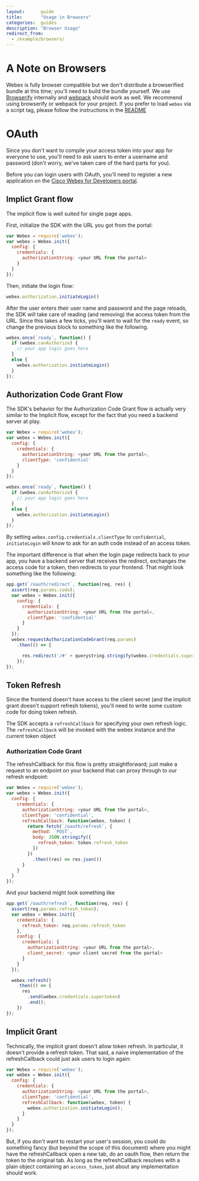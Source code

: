 ```yaml
---
layout:      guide
title:       "Usage in Browsers"
categories:  guides
description: "Browser Usage"
redirect_from:
  - /example/browsers/
---
```


# A Note on Browsers

Webex is fully browser compatible but we don't distribute a browserified bundle at this time; you'll need to build the bundle yourself. We use [Browserify](http://browserify.org/) internally and [webpack](https://webpack.js.org) should work as well. We recommend using browserify or webpack for your project. If you prefer to load `webex` via a script tag, please follow the instructions in the [README](https://github.com/webex/webex-js-sdk/blob/master/packages/node_modules/webex/README.md)

# OAuth

Since you don't want to compile your access token into your app for everyone to use, you'll need to ask users to enter a username and password (don't worry, we've taken care of the hard parts for you).

Before you can login users with OAuth, you'll need to register a new application on the [Cisco Webex for Developers portal](https://developer.webex.com/).

## Implict Grant flow

The implicit flow is well suited for single page apps.

First, initialize the SDK with the URL you got from the portal:

```js
var Webex = require('webex');
var webex = Webex.init({
  config: {
    credentials: {
      authorizationString: <your URL from the portal>
    }
  }
});
```

Then, initiate the login flow:

```js
webex.authorization.initiateLogin()
```

After the user enters their user name and password and the page reloads, the SDK will take care of reading (and removing) the access token from the URL. Since this takes a few ticks, you'll want to wait for the `ready` event, so change the previous block to something like the following.

```js
webex.once(`ready`, function() {
  if (webex.canAuthorize) {
    // your app logic goes here
  }
  else {
    webex.authorization.initiateLogin()
  }
});
```

## Authorization Code Grant Flow

The SDK's behavior for the Authorization Code Grant flow is actually very similar to the Implicit flow, except for the fact that you need a backend server at play.

```js
var Webex = require('webex');
var webex = Webex.init({
  config: {
    credentials: {
      authorizationString: <your URL from the portal>,
      clientType: 'confidential'
    }
  }
});

webex.once(`ready`, function() {
  if (webex.canAuthorize) {
    // your app logic goes here
  }
  else {
    webex.authorization.initiateLogin()
  }
});
```

By setting `webex.config.credentials.clientType` to `confidential`, `initiateLogin` will know to ask for an auth code instead of an access token.

The important difference is that when the login page redirects back to your app, you have a backend server that receives the redirect, exchanges the access code for a token, then redirects to your frontend. That might look something like the following:

```js
app.get(`/oauth/redirect`, function(req, res) {
  assert(req.params.code);
  var webex = Webex.init({
    config: {
      credentials: {
        authorizationString: <your URL from the portal>,
        clientType: 'confidential'
      }
    }
  });
  webex.requestAuthorizationCodeGrant(req.params)
    .then(() => {

      res.redirect('/#' + querystring.stringify(webex.credentials.supertoken.toJSON())).end();
    });
});
```

## Token Refresh

Since the frontend doesn't have access to the client secret (and the implicit grant doesn't support refresh tokens), you'll need to write some custom code for doing token refresh.

The SDK accepts a `refreshCallback` for specifying your own refresh logic. The `refreshCallback` will be invoked with the webex instance and the current token object

### Authorization Code Grant

The refreshCallback for this flow is pretty straightforward; just make a request to an endpoint on your backend that can proxy through to our refresh endpoint:

```js
var Webex = require('webex');
var webex = Webex.init({
  config: {
    credentials: {
      authorizationString: <your URL from the portal>,
      clientType: 'confidential',
      refreshCallback: function(webex, token) {
        return fetch(`/oauth/refresh`, {
          method: `POST`,
          body: JSON.stringify({
            refresh_token: token.refresh_token
          })
        })
          .then((res) => res.json())
      }
    }
  }
});
```

And your backend might look something like
```js
app.get(`/oauth/refresh`, function(req, res) {
  assert(req.params.refresh_token);
  var webex = Webex.init({
    credentials: {
      refresh_token: req.params.refresh_token
    },
    config: {
      credentials: {
        authorizationString: <your URL from the portal>,
        client_secret: <your client secret from the portal>
      }
    }
  });

  webex.refresh()
    .then(() => {
      res
        .send(webex.credentials.supertoken)
        .end();
    })
});
```

## Implicit Grant

Technically, the implicit grant doesn't allow token refresh. In particular, it doesn't provide a refresh token. That said, a naive implementation of the refreshCallback could just ask users to login again:

```js
var Webex = require('webex');
var webex = Webex.init({
  config: {
    credentials: {
      authorizationString: <your URL from the portal>,
      clientType: 'confidential',
      refreshCallback: function(webex, token) {
        webex.authorization.initiateLogin();
      }
    }
  }
});
```

But, if you don't want to restart your user's session, you could do something fancy (but beyond the scope of this document) where you might have the refreshCallback open a new tab, do an oauth flow, then return the token to the original tab. As long as the refreshCallback resolves with a plain object containing an `access_token`, just about any implementation should work.
